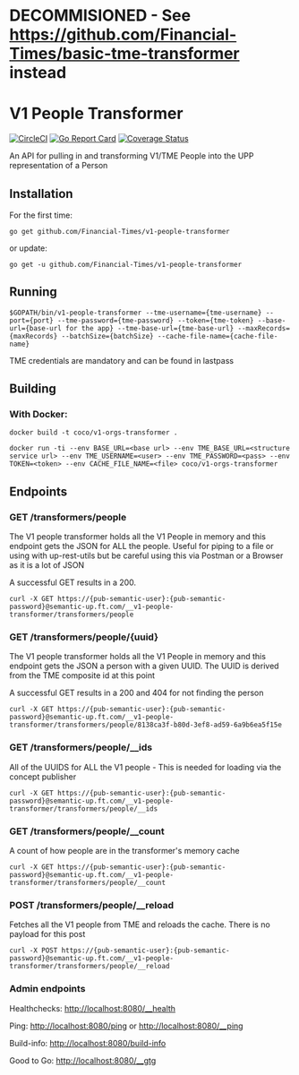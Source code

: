 # DECOMMISIONED - See https://github.com/Financial-Times/basic-tme-transformer instead
# V1 People Transformer
[![CircleCI](https://circleci.com/gh/Financial-Times/v1-people-transformer.svg?style=svg)](https://circleci.com/gh/Financial-Times/v1-people-transformer) [![Go Report Card](https://goreportcard.com/badge/github.com/Financial-Times/v1-people-transformer)](https://goreportcard.com/report/github.com/Financial-Times/v1-people-transformer) [![Coverage Status](https://coveralls.io/repos/github/Financial-Times/v1-people-transformer/badge.svg?branch=master)](https://coveralls.io/github/Financial-Times/v1-people-transformer?branch=master)

An API for pulling in and transforming V1/TME People into the UPP representation of a Person 

## Installation

For the first time:

`go get github.com/Financial-Times/v1-people-transformer`

or update:

`go get -u github.com/Financial-Times/v1-people-transformer`

## Running

`$GOPATH/bin/v1-people-transformer --tme-username={tme-username} --port={port} --tme-password={tme-password} --token={tme-token} --base-url={base-url for the app} --tme-base-url={tme-base-url} --maxRecords={maxRecords} --batchSize={batchSize} --cache-file-name={cache-file-name}`

TME credentials are mandatory and can be found in lastpass

## Building

### With Docker:

`docker build -t coco/v1-orgs-transformer .`

`docker run -ti --env BASE_URL=<base url> --env TME_BASE_URL=<structure service url> --env TME_USERNAME=<user> --env TME_PASSWORD=<pass> --env TOKEN=<token> --env CACHE_FILE_NAME=<file> coco/v1-orgs-transformer`

## Endpoints

### GET /transformers/people
The V1 people transformer holds all the V1 People in memory and this endpoint gets the JSON for ALL the people. Useful for piping to a file  or using with up-rest-utils but be careful using this via Postman or a Browser as it is a lot of JSON

A successful GET results in a 200. 

`curl -X GET https://{pub-semantic-user}:{pub-semantic-password}@semantic-up.ft.com/__v1-people-transformer/transformers/people`

### GET /transformers/people/{uuid}
The V1 people transformer holds all the V1 People in memory and this endpoint gets the JSON a person with a given UUID. The UUID is derived from the TME composite id at this point

A successful GET results in a 200 and 404 for not finding the person

`curl -X GET https://{pub-semantic-user}:{pub-semantic-password}@semantic-up.ft.com/__v1-people-transformer/transformers/people/8138ca3f-b80d-3ef8-ad59-6a9b6ea5f15e`

### GET /transformers/people/__ids

All of the UUIDS for ALL the V1 people - This is needed for loading via the concept publisher

`curl -X GET https://{pub-semantic-user}:{pub-semantic-password}@semantic-up.ft.com/__v1-people-transformer/transformers/people/__ids`

### GET /transformers/people/__count
A count of how people are in the transformer's memory cache

`curl -X GET https://{pub-semantic-user}:{pub-semantic-password}@semantic-up.ft.com/__v1-people-transformer/transformers/people/__count`


### POST /transformers/people/__reload 

Fetches all the V1 people from TME and reloads the cache. There is no payload for this post

`curl -X POST https://{pub-semantic-user}:{pub-semantic-password}@semantic-up.ft.com/__v1-people-transformer/transformers/people/__reload`

### Admin endpoints
Healthchecks: [http://localhost:8080/__health](http://localhost:8080/__health)

Ping: [http://localhost:8080/ping](http://localhost:8080/ping) or [http://localhost:8080/__ping](http://localhost:8080/__ping)

Build-info: [http://localhost:8080/build-info](http://localhost:8080/build-info) 

Good to Go: [http://localhost:8080/__gtg](http://localhost:8080/__gtg) 

